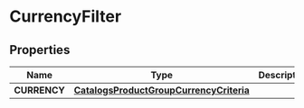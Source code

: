 
# CurrencyFilter

## Properties
Name | Type | Description | Notes
------------ | ------------- | ------------- | -------------
**CURRENCY** | [**CatalogsProductGroupCurrencyCriteria**](.md) |  | 



